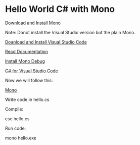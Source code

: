 # Hello World C# with Mono

[Download and Install Mono](https://www.mono-project.com/download/stable/)

Note: Donot install the  Visual Studio version but the plain Mono.

[Doanload and Install Visual Studio Code](https://code.visualstudio.com/)

[Read Documentation](https://code.visualstudio.com/docs/languages/csharp)

[Install Mono Debug](https://marketplace.visualstudio.com/items?itemName=ms-vscode.mono-debug)

[C# for Visual Studio Code](https://marketplace.visualstudio.com/items?itemName=ms-dotnettools.csharp)

Now we will follow this:

[Mono](https://www.mono-project.com/docs/getting-started/mono-basics/)

Write code in hello.cs

Compile:

csc hello.cs

Run code:

mono hello.exe
